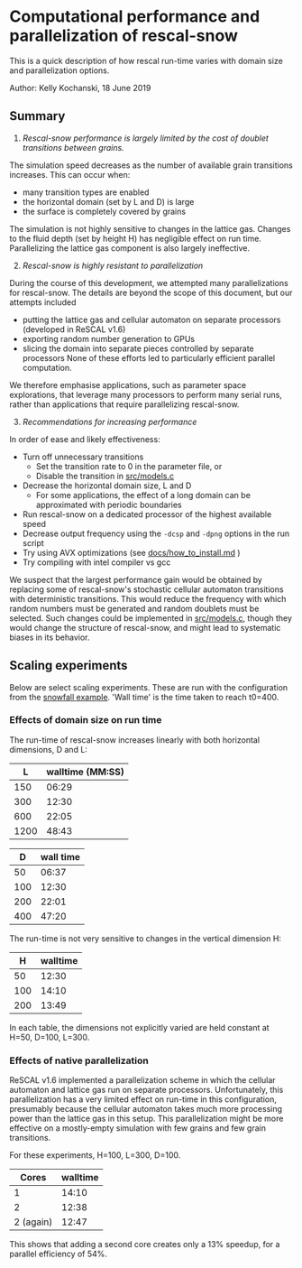 # Computational performance and parallelization of rescal-snow

This is a quick description of how rescal run-time varies with domain size and parallelization options.

Author: Kelly Kochanski, 18 June 2019

## Summary

1. *Rescal-snow performance is largely limited by the cost of doublet transitions between grains.*

The simulation speed decreases as the number of available grain transitions increases. This can occur when:
 - many transition types are enabled
 - the horizontal domain (set by L and D) is large
 - the surface is completely covered by grains
 
 The simulation is not highly sensitive to changes in the lattice gas. 
 Changes to the fluid depth (set by height H) has negligible effect on run time.
 Parallelizing the lattice gas component is also largely ineffective.
 
2. *Rescal-snow is highly resistant to parallelization*

During the course of this development, we attempted many parallelizations for rescal-snow.
The details are beyond the scope of this document, but our attempts included
 - putting the lattice gas and cellular automaton on separate processors (developed in ReSCAL v1.6)
 - exporting random number generation to GPUs
 - slicing the domain into separate pieces controlled by separate processors
 None of these efforts led to particularly efficient parallel computation.
 
 We therefore emphasise applications, such as parameter space explorations, that leverage many processors to perform many serial runs, rather than applications that require parallelizing rescal-snow.

3. *Recommendations for increasing performance*

In order of ease and likely effectiveness:

 - Turn off unnecessary transitions
      - Set the transition rate to 0 in the parameter file, or
      - Disable the transition in [src/models.c](src/models.c)
 - Decrease the horizontal domain size, L and D
      - For some applications, the effect of a long domain can be approximated with periodic boundaries
 - Run rescal-snow on a dedicated processor of the highest available speed
 - Decrease output frequency using the `-dcsp` and `-dpng` options in the run script
 - Try using AVX optimizations (see [docs/how_to_install.md](how_to_install.md) )
 - Try compiling with intel compiler vs gcc
 
 We suspect that the largest performance gain would be obtained by replacing some of rescal-snow's stochastic cellular automaton transitions with deterministic transitions.
 This would reduce the frequency with which random numbers must be generated and random doublets must be selected.
 Such changes could be implemented in [src/models.c](src/models.c), though they would change the structure of rescal-snow,
 and might lead to systematic biases in its behavior.
 
 ## Scaling experiments
 
 Below are select scaling experiments. These are run with the configuration from the [snowfall example](../scripts/snowfall.run).
 'Wall time' is the time taken to reach t0=400.

 
 ### Effects of domain size on run time
 
 The run-time of rescal-snow increases linearly with both horizontal dimensions, D and L:
 
 | L    | walltime (MM:SS) |
|------|----------|
| 150  | 06:29    |
| 300  | 12:30    |
| 600  | 22:05    |
| 1200 | 48:43    |

| D   | wall time  |
|-----|-----------------|
| 50  | 06:37           |
| 100 | 12:30           |
| 200 | 22:01           |
| 400 | 47:20           |
 
 The run-time is not very sensitive to changes in the vertical dimension H:
 
 | H   | walltime |
|-----|----------|
| 50  | 12:30    |
| 100 | 14:10    |
| 200 | 13:49    |

In each table, the dimensions not explicitly varied are held constant at H=50, D=100, L=300.

### Effects of native parallelization

ReSCAL v1.6 implemented a parallelization scheme in which the cellular automaton and lattice gas run on separate processors.
Unfortunately, this parallelization has a very limited effect on run-time in this configuration,
presumably because the cellular automaton takes much more processing power than the lattice gas in this setup.
This parallelization might be more effective on a mostly-empty simulation with few grains and few grain transitions.

For these experiments, H=100, L=300, D=100.

| Cores | walltime |
|-------|----------|
| 1     | 14:10    |
| 2     | 12:38    |
| 2 (again)  | 12:47    |

This shows that adding a second core creates only a 13% speedup, for a parallel efficiency of 54%.
 
